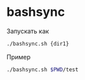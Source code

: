 # bashsync
Запускать как
```bash
./bashsync.sh {dir1}
```
Пример 
```bash
./bashsync.sh $PWD/test
```
